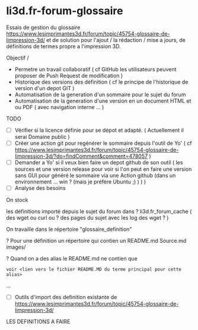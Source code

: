 # li3d.fr-forum-glossaire

Essais de gestion du glossaire https://www.lesimprimantes3d.fr/forum/topic/45754-glossaire-de-limpression-3d/ et de solution pour l'ajout / la rédaction / mise a jours, de définitions de termes propre a l'impression 3D.

Objectif / 
* Permetre un travail collaboratif  ( cf GitHub les utilisateurs peuvent proposer de Push Request de modification )
* Historique des versions des définition ( cf le principe de l'historique de version d'un depot GIT )
* Automatisation de la generation d'un sommaire pour le sujet du forum
* Automatisation de la generation d'une version en un document HTML et ou PDF ( avec navigation interne ... )

TODO
* [ ] Vérifier si la licence définie pour se dépot et adapté. ( Actuellement il serai Domaine public )
* [ ] Créer une action git pour regénérer le sommaire depuis l'outil de Yo' ( cf https://www.lesimprimantes3d.fr/forum/topic/45754-glossaire-de-limpression-3d/?do=findComment&comment=478057 ) 
* [ ] Demander a Yo' si il veux bien faire un depot github de son outil ( les sources et une version release pour voir si l'on peut en faire une version sans GUI pour généré le sommaire via une Action github (dans un environnement ... win ? (mais je préfére Ubuntu ;) ) ) )
* [ ] Analyse des besoins

On stock 

les définitions importé depuis le sujet du forum dans ? li3d.fr_forum_cache ( des wget ou curl ou ? des pages du sujet avec les log des wget ? ) 


On travaille dans le répertoire "glossaire_definition"

? Pour une définition un répertoire qui contien un README.md Source.md images/

? Quand on a des alias le README.md ne contien que 
~~~
voir <lien vers le fichier README.MD du terme principal pour cette alias>
~~~

...

* [ ] Outils d'import des definition existante de https://www.lesimprimantes3d.fr/forum/topic/45754-glossaire-de-limpression-3d/


LES DEFINITIONS A FAIRE

